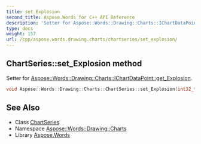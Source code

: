 ```yaml
---
title: set_Explosion
second_title: Aspose.Words for C++ API Reference
description: 'Setter for Aspose::Words::Drawing::Charts::IChartDataPoint::get_Explosion.'
type: docs
weight: 157
url: /cpp/aspose.words.drawing.charts/chartseries/set_explosion/
---
```

## ChartSeries::set_Explosion method


Setter for [Aspose::Words::Drawing::Charts::IChartDataPoint::get_Explosion](../../ichartdatapoint/get_explosion/).

```cpp
void Aspose::Words::Drawing::Charts::ChartSeries::set_Explosion(int32_t value) override
```

## See Also

* Class [ChartSeries](../)
* Namespace [Aspose::Words::Drawing::Charts](../../)
* Library [Aspose.Words](../../../)
